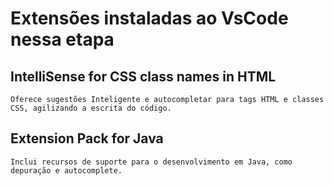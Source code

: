 # Extensões instaladas ao VsCode nessa etapa

## IntelliSense for CSS class names in HTML

```
Oferece sugestões Inteligente e autocompletar para tags HTML e classes CSS, agilizando a escrita do código.
```

## Extension Pack for Java

```
Inclui recursos de suporte para o desenvolvimento em Java, como depuração e autocomplete.
```